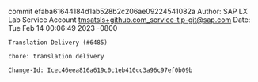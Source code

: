 commit efaba61644184d1ab528b2c206ae09224541082a
Author: SAP LX Lab Service Account <tmsatsls+github.com_service-tip-git@sap.com>
Date:   Tue Feb 14 00:06:49 2023 -0800

    Translation Delivery (#6485)
    
    chore: translation delivery
    
    Change-Id: Icec46eea816a619c0c1eb410cc3a96c97ef0b09b
